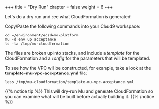 +++
title = "Dry Run"
chapter = false
weight = 6
+++

Let's do a dry run and see what CloudFormation is generated!

Copy/Paste the following commands into your Cloud9 workspace:

```
cd ~/environment/ecsdemo-platform
mu -d env up acceptance
ls -la /tmp/mu-cloudformation
```

The files are broken up into stacks, and include a _template_ for the CloudFormation and a _config_
for the parameters that will be templated.

To see how the VPC will be constructed, for example, take a look at the **template-mu-vpc-acceptance.yml** file:
```
less /tmp/mu-cloudformation/template-mu-vpc-acceptance.yml
```

{{% notice tip %}}
This will dry-run Mu and generate CloudFormation so you can examine what will be built before actually building it.
{{% /notice %}}
